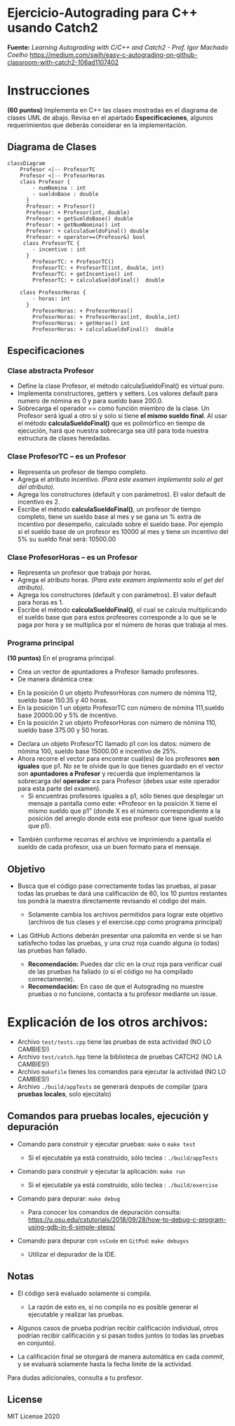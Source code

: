 # Ejercicio-Autograding para C++ usando Catch2

**Fuente:** *Learning Autograding with C/C++ and Catch2 - Prof. Igor Machado Coelho* 
https://medium.com/swlh/easy-c-autograding-on-github-classroom-with-catch2-106ad1107402

# Instrucciones
**(60 puntos)** Implementa en C++ las clases mostradas en el diagrama de clases UML de abajo. Revisa en el apartado **Especificaciones**, algunos requerimientos que deberás considerar en la implementación.

## Diagrama de Clases
```mermaid
classDiagram
    Profesor <|-- ProfesorTC 
    Profesor <|-- ProfesorHoras 
    class Profesor {
        - numNomina : int 
        - sueldoBase : double  
      }
      Profesor: + Profesor() 
      Profesor: + Profesor(int, double) 
      Profesor: + getSueldoBase() double 
      Profesor: + getNumNomina() int 
      Profesor: + calculaSueldoFinal() double 
      Profesor: + operator==(Profesor&) bool  
     class ProfesorTC {
        - incentivo : int 
      }
        ProfesorTC: + ProfesorTC() 
        ProfesorTC: + ProfesorTC(int, double, int) 
        ProfesorTC: + getIncentivo() int 
        ProfesorTC: + calculaSueldoFinal()  double  
    
    class ProfesorHoras {
        - horas: int 
      }
        ProfesorHoras: + ProfesorHoras() 
        ProfesorHoras: + ProfesorHoras(int, double,int) 
        ProfesorHoras: + getHoras() int 
        ProfesorHoras: + calculaSueldoFinal()  double 
```

## Especificaciones

### Clase abstracta Profesor 
- Define la clase Profesor, el método calculaSueldoFinal() es virtual puro.
- Implementa constructores, getters y setters. Los valores default para numero de nómina es 0 y para sueldo base 200.0.
- Sobrecarga el operador == como función miembro de la clase. Un Profesor será igual a otro si y solo si tiene **el mismo sueldo final**. Al usar el método **calculaSueldoFinal()** que es polimórfico en tiempo de ejecución, hará que nuestra sobrecarga sea útil para toda nuestra estructura de clases heredadas.

### Clase ProfesorTC – es un Profesor
- Representa un profesor de tiempo completo.
- Agrega el atributo incentivo. *(Para este examen implementa solo el get del atributo).* 
- Agrega los constructores (default y con parámetros). El valor default de incentivo es 2.
- Escribe el método **calculaSueldoFinal()**, un profesor de tiempo completo, tiene un sueldo base al mes y se gana un % extra de incentivo por desempeño, calculado sobre el sueldo base. Por ejemplo si el sueldo base de un profesor es 10000 al mes y tiene un incentivo del 5% su sueldo final será: 10500.00

### Clase ProfesorHoras – es un Profesor
- Representa un profesor que trabaja por horas. 
- Agrega el atributo horas. *(Para este examen implementa solo el get del atributo).* 
- Agrega los constructores (default y con parámetros). El valor default para horas es 1.
- Escribe el método **calculaSueldoFinal()**, el cual se calcula multiplicando el sueldo base que para estos profesores corresponde a lo que se le paga por hora y se multiplica por el número de horas que trabaja al mes.

### Programa principal

**(10 puntos)** En el programa principal:
- Crea un vector de apuntadores a Profesor llamado profesores.
- De manera dinámica crea:
 * En la posición 0 un objeto ProfesorHoras con numero de nómina 112, sueldo base 150.35 y 40 horas.
 * En la posición 1 un objeto ProfesorTC con número de nómina 111,sueldo base 20000.00 y 5% de incentivo.
 * En la posición 2 un objeto ProfesorHoras con número de nómina 110, sueldo base 375.00 y 50 horas.

- Declara un objeto ProfesorTC llamado p1 con los datos: número de nómina 100, sueldo base 15000.00 e incentivo de 25%.
- Ahora recorre el vector para encontrar cual(es) de los profesores **son iguales** que p1. No se te olvide que lo que tienes guardado en el vector son **apuntadores a Profesor** y recuerda que implementamos la sobrecarga del **operador ==** para Profesor (debes usar este operador para esta parte del examen).
  * Si encuentras profesores iguales a p1, sólo tienes que desplegar un mensaje a pantalla como este: *Profesor en la posición X tiene el mismo sueldo que p1” (donde X es el número correspondiente a la posición del arreglo donde está ese profesor que tiene igual sueldo que p1).
 * También conforme recorras el archivo ve imprimiendo a pantalla el sueldo de cada profesor, usa un buen formato para el mensaje.


## Objetivo

- Busca que el código pase correctamente todas las pruebas, al pasar todas las pruebas te dará una calificación de 60, los 10 puntos restantes los pondrá la maestra directamente revisando el código del main.

   * Solamente cambia los archivos permitidos para lograr este objetivo (archivos de tus clases y el exercise.cpp como programa principal)
   
- Las GitHub Actions deberán presentar una palomita en verde si se han satisfecho todas las pruebas, y una cruz roja cuando alguna (o todas) las pruebas han fallado.
   * **Recomendación:** Puedes dar clic en la cruz roja para verificar cual de las pruebas ha fallado (o si el código no ha compilado correctamente).
   * **Recomendación:** En caso de que el Autograding no muestre pruebas o no funcione, contacta a tu profesor mediante un issue.


# Explicación de los otros archivos:

- Archivo `test/tests.cpp` tiene las pruebas de esta actividad (NO LO CAMBIES!)
- Archivo `test/catch.hpp` tiene la biblioteca de pruebas  CATCH2 (NO LA CAMBIES!)
- Archivo `makefile` tienes los comandos para ejecutar la actividad (NO LO CAMBIES!)
- Archivo  `./build/appTests` se generará después de compilar (para **pruebas locales**, solo ejecútalo)

## Comandos para pruebas locales, ejecución y depuración

- Comando para construir y ejecutar pruebas: `make` o `make test`
    * Si el ejecutable ya está construido, sólo teclea : `./build/appTests`

- Comando para construir y ejecutar la aplicación: `make run` 
    * Si el ejecutable ya está construido, sólo teclea : `./build/exercise`

- Comando para depurar: `make debug`
    * Para conocer los comandos de depuración consulta:
     https://u.osu.edu/cstutorials/2018/09/28/how-to-debug-c-program-using-gdb-in-6-simple-steps/
     
- Comando para depurar con `vsCode` en `GitPod`: `make debugvs` 
    * Utilizar el depurador de la IDE.     

## Notas

- El código será evaluado solamente si compila.
   * La razón de esto es, si no compila no es posible generar el ejecutable y realizar las pruebas.

- Algunos casos de prueba podrían recibir calificación individual, otros podrían recibir calificación y si pasan todos juntos (o todas las pruebas en conjunto).

- La calificación final se otorgará de manera automática en cada *commit*, y se evaluará solamente hasta la fecha limite de la actividad.

Para dudas adicionales, consulta a tu profesor.

## License

MIT License 2020

